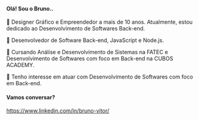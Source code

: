 #### Olá! Sou o Bruno.. 


🔭 Designer Gráfico e Empreendedor a mais de 10 anos. Atualmente, estou dedicado ao Desenvolvimento de Softwares Back-end.

🌱 Desenvolvedor de Software Back-end,
JavaScript e Node.js.

🌱 Cursando Análise e Desenvolvimento de Sistemas na FATEC e Desenvolvimento de Softwares com foco em Back-end na CUBOS ACADEMY.

💬 Tenho interesse em atuar com Desenvolvimento de Softwares com foco em Back-end. 

#### Vamos conversar?
https://www.linkedin.com/in/bruno-vitor/

